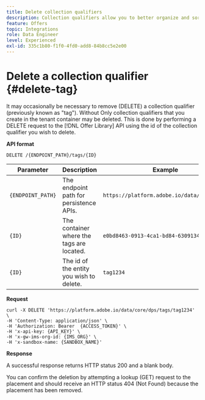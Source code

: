 ```yaml
---
title: Delete collection qualifiers
description: Collection qualifiers allow you to better organize and sort through your offers.
feature: Offers
topic: Integrations
role: Data Engineer
level: Experienced
exl-id: 335c1b80-f1f0-4fd0-add8-84b8cc5e2e00
---
```

# Delete a collection qualifier {#delete-tag}

It may occasionally be necessary to remove (DELETE) a collection qualifier (previously known as "tag"). Without Only collection qualifiers that you create in the tenant container may be deleted. This is done by performing a DELETE request to the [!DNL Offer Library] API using the id of the collection qualifier you wish to delete.

**API format**

```http
DELETE /{ENDPOINT_PATH}/tags/{ID}
```

| Parameter | Description | Example |
| --------- | ----------- | ------- |
| `{ENDPOINT_PATH}` | The endpoint path for persistence APIs. | `https://platform.adobe.io/data/core/dps/` |
| `{ID}` | The container where the tags are located. | `e0bd8463-0913-4ca1-bd84-6309134ca1f6` |
| `{ID}` | The id of the entity you wish to delete. | `tag1234` |

**Request**

```shell
curl -X DELETE 'https://platform.adobe.io/data/core/dps/tags/tag1234' \
-H 'Content-Type: application/json' \
-H 'Authorization: Bearer  {ACCESS_TOKEN}' \
-H 'x-api-key: {API_KEY}' \
-H 'x-gw-ims-org-id: {IMS_ORG}' \
-H 'x-sandbox-name: {SANDBOX_NAME}'
```

**Response**

A successful response returns HTTP status 200 and a blank body.

You can confirm the deletion by attempting a lookup (GET) request to the placement and should receive an HTTP status 404 (Not Found) because the placement has been removed.
